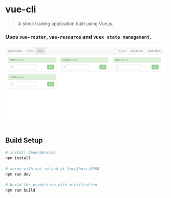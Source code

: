 # vue-cli

> A stock trading application built using Vue.js. 
### Uses `vue-router`, `vue-resource` and `vuex state management`.


![](app_img.JPG)

## Build Setup

``` bash
# install dependencies
npm install

# serve with hot reload at localhost:8080
npm run dev

# build for production with minification
npm run build
```


